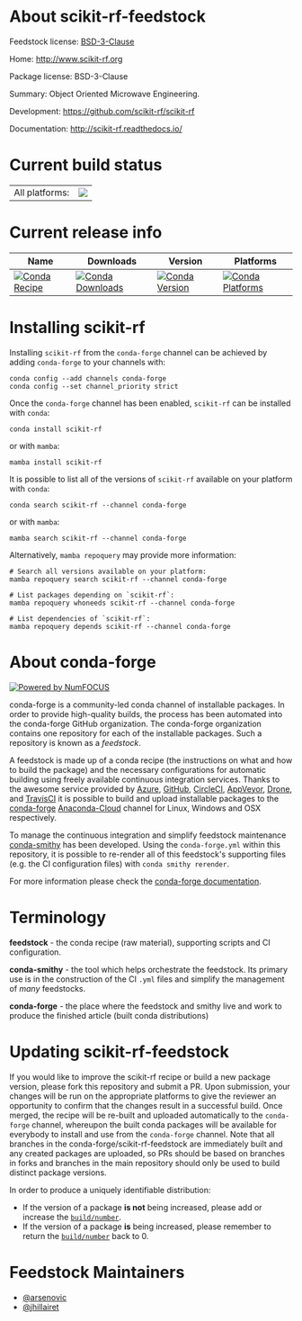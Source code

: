 About scikit-rf-feedstock
=========================

Feedstock license: [BSD-3-Clause](https://github.com/conda-forge/scikit-rf-feedstock/blob/main/LICENSE.txt)

Home: http://www.scikit-rf.org

Package license: BSD-3-Clause

Summary: Object Oriented Microwave Engineering.

Development: https://github.com/scikit-rf/scikit-rf

Documentation: http://scikit-rf.readthedocs.io/

Current build status
====================


<table><tr><td>All platforms:</td>
    <td>
      <a href="https://dev.azure.com/conda-forge/feedstock-builds/_build/latest?definitionId=5801&branchName=main">
        <img src="https://dev.azure.com/conda-forge/feedstock-builds/_apis/build/status/scikit-rf-feedstock?branchName=main">
      </a>
    </td>
  </tr>
</table>

Current release info
====================

| Name | Downloads | Version | Platforms |
| --- | --- | --- | --- |
| [![Conda Recipe](https://img.shields.io/badge/recipe-scikit--rf-green.svg)](https://anaconda.org/conda-forge/scikit-rf) | [![Conda Downloads](https://img.shields.io/conda/dn/conda-forge/scikit-rf.svg)](https://anaconda.org/conda-forge/scikit-rf) | [![Conda Version](https://img.shields.io/conda/vn/conda-forge/scikit-rf.svg)](https://anaconda.org/conda-forge/scikit-rf) | [![Conda Platforms](https://img.shields.io/conda/pn/conda-forge/scikit-rf.svg)](https://anaconda.org/conda-forge/scikit-rf) |

Installing scikit-rf
====================

Installing `scikit-rf` from the `conda-forge` channel can be achieved by adding `conda-forge` to your channels with:

```
conda config --add channels conda-forge
conda config --set channel_priority strict
```

Once the `conda-forge` channel has been enabled, `scikit-rf` can be installed with `conda`:

```
conda install scikit-rf
```

or with `mamba`:

```
mamba install scikit-rf
```

It is possible to list all of the versions of `scikit-rf` available on your platform with `conda`:

```
conda search scikit-rf --channel conda-forge
```

or with `mamba`:

```
mamba search scikit-rf --channel conda-forge
```

Alternatively, `mamba repoquery` may provide more information:

```
# Search all versions available on your platform:
mamba repoquery search scikit-rf --channel conda-forge

# List packages depending on `scikit-rf`:
mamba repoquery whoneeds scikit-rf --channel conda-forge

# List dependencies of `scikit-rf`:
mamba repoquery depends scikit-rf --channel conda-forge
```


About conda-forge
=================

[![Powered by
NumFOCUS](https://img.shields.io/badge/powered%20by-NumFOCUS-orange.svg?style=flat&colorA=E1523D&colorB=007D8A)](https://numfocus.org)

conda-forge is a community-led conda channel of installable packages.
In order to provide high-quality builds, the process has been automated into the
conda-forge GitHub organization. The conda-forge organization contains one repository
for each of the installable packages. Such a repository is known as a *feedstock*.

A feedstock is made up of a conda recipe (the instructions on what and how to build
the package) and the necessary configurations for automatic building using freely
available continuous integration services. Thanks to the awesome service provided by
[Azure](https://azure.microsoft.com/en-us/services/devops/), [GitHub](https://github.com/),
[CircleCI](https://circleci.com/), [AppVeyor](https://www.appveyor.com/),
[Drone](https://cloud.drone.io/welcome), and [TravisCI](https://travis-ci.com/)
it is possible to build and upload installable packages to the
[conda-forge](https://anaconda.org/conda-forge) [Anaconda-Cloud](https://anaconda.org/)
channel for Linux, Windows and OSX respectively.

To manage the continuous integration and simplify feedstock maintenance
[conda-smithy](https://github.com/conda-forge/conda-smithy) has been developed.
Using the ``conda-forge.yml`` within this repository, it is possible to re-render all of
this feedstock's supporting files (e.g. the CI configuration files) with ``conda smithy rerender``.

For more information please check the [conda-forge documentation](https://conda-forge.org/docs/).

Terminology
===========

**feedstock** - the conda recipe (raw material), supporting scripts and CI configuration.

**conda-smithy** - the tool which helps orchestrate the feedstock.
                   Its primary use is in the construction of the CI ``.yml`` files
                   and simplify the management of *many* feedstocks.

**conda-forge** - the place where the feedstock and smithy live and work to
                  produce the finished article (built conda distributions)


Updating scikit-rf-feedstock
============================

If you would like to improve the scikit-rf recipe or build a new
package version, please fork this repository and submit a PR. Upon submission,
your changes will be run on the appropriate platforms to give the reviewer an
opportunity to confirm that the changes result in a successful build. Once
merged, the recipe will be re-built and uploaded automatically to the
`conda-forge` channel, whereupon the built conda packages will be available for
everybody to install and use from the `conda-forge` channel.
Note that all branches in the conda-forge/scikit-rf-feedstock are
immediately built and any created packages are uploaded, so PRs should be based
on branches in forks and branches in the main repository should only be used to
build distinct package versions.

In order to produce a uniquely identifiable distribution:
 * If the version of a package **is not** being increased, please add or increase
   the [``build/number``](https://docs.conda.io/projects/conda-build/en/latest/resources/define-metadata.html#build-number-and-string).
 * If the version of a package **is** being increased, please remember to return
   the [``build/number``](https://docs.conda.io/projects/conda-build/en/latest/resources/define-metadata.html#build-number-and-string)
   back to 0.

Feedstock Maintainers
=====================

* [@arsenovic](https://github.com/arsenovic/)
* [@jhillairet](https://github.com/jhillairet/)

